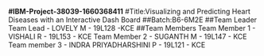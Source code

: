 **#IBM-Project-38039-1660368411**
#Title:Visualizing and Predicting Heart Diseases with an Interactive Dash Board
##Batch:B6-6M2E
##Team Leader
Team Lead - LOVELY M - 19L128 -KCE
##Team Members
Team Member 1 - VISHALI R - 19L153 - KCE
Team Member 2 - SUGANTH M - 19L147 - KCE
Team member 3 - INDRA PRIYADHARSHINI P - 19L121 - KCE

